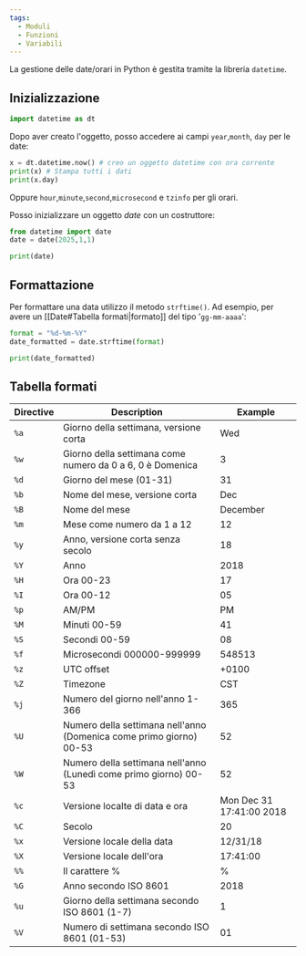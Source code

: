 ```yaml
---
tags:
  - Moduli
  - Funzioni
  - Variabili
---
```


La gestione delle date/orari in Python è gestita tramite la libreria `datetime`.
## Inizializzazione 


```python {label='datetimeex'}
import datetime as dt
```

Dopo aver creato l'oggetto, posso accedere ai campi `year`,`month`, `day` per le date:

```python title:"Esempio di utilizzo di datetime" {import='datetimeex'}
x = dt.datetime.now() # creo un oggetto datetime con ora corrente
print(x) # Stampa tutti i dati
print(x.day)
```

Oppure `hour`,`minute`,`second`,`microsecond` e `tzinfo` per gli orari.

Posso inizializzare un oggetto *date* con un costruttore:

```python title:"Esempio di date" {label='dateex'}
from datetime import date
date = date(2025,1,1)

print(date)
```
## Formattazione

Per formattare una data utilizzo il metodo `strftime()`. Ad esempio, per avere un [[Date#Tabella formati|formato]] del tipo '`gg-mm-aaaa`':

```python title:"Formattazione di un oggetto date" {import='dateex'}
format = "%d-%m-%Y"
date_formatted = date.strftime(format)

print(date_formatted)
```

## Tabella formati

| Directive | Description                                                         | Example                  |
| --------- | ------------------------------------------------------------------- | ------------------------ |
| `%a`      | Giorno della settimana, versione corta                              | Wed                      |
| `%w`      | Giorno della settimana come numero da 0 a 6, 0 è Domenica           | 3                        |
| `%d`      | Giorno del mese (01-31)                                             | 31                       |
| `%b`      | Nome del mese, versione corta                                       | Dec                      |
| `%B`      | Nome del mese                                                       | December                 |
| `%m`      | Mese come numero da 1 a 12                                          | 12                       |
| `%y`      | Anno, versione corta senza secolo                                   | 18                       |
| `%Y`      | Anno                                                                | 2018                     |
| `%H`      | Ora 00-23                                                           | 17                       |
| `%I`      | Ora 00-12                                                           | 05                       |
| `%p`      | AM/PM                                                               | PM                       |
| `%M`      | Minuti 00-59                                                        | 41                       |
| `%S`      | Secondi 00-59                                                       | 08                       |
| `%f`      | Microsecondi 000000-999999                                          | 548513                   |
| `%z`      | UTC offset                                                          | +0100                    |
| `%Z`      | Timezone                                                            | CST                      |
| `%j`      | Numero del giorno nell'anno 1-366                                   | 365                      |
| `%U`      | Numero della settimana nell'anno (Domenica come primo giorno) 00-53 | 52                       |
| `%W`      | Numero della settimana nell'anno (Lunedì come primo giorno) 00-53   | 52                       |
| `%c`      | Versione localte di data e ora                                      | Mon Dec 31 17:41:00 2018 |
| `%C`      | Secolo                                                              | 20                       |
| `%x`      | Versione locale della data                                          | 12/31/18                 |
| `%X`      | Versione locale dell'ora                                            | 17:41:00                 |
| `%%`      | Il carattere %                                                      | %                        |
| `%G`      | Anno secondo ISO 8601                                               | 2018                     |
| `%u`      | Giorno della settimana secondo ISO 8601 (1-7)                       | 1                        |
| `%V`      | Numero di settimana secondo ISO 8601 (01-53)                        | 01                       |
